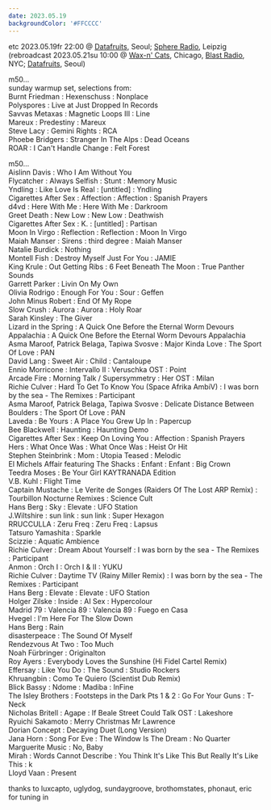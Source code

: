 ```yaml
---
date: 2023.05.19
backgroundColor: '#FFCCCC'
---
```


etc 2023.05.19fr 22:00 @ [Datafruits](http://www.datafruits.fm/), Seoul; [Sphere Radio](http://www.sphere-radio.net/), Leipzig  
(rebroadcast 2023.05.21su 10:00 @ [Wax-n' Cats](http://www.twitch.tv/waxncats), Chicago, [Blast Radio](https://blastradio.com/kimochisound), NYC; [Datafruits](http://www.datafruits.fm/), Seoul)  

m50...  
sunday warmup set, selections from:  
Burnt Friedman : Hexenschuss : Nonplace  
Polyspores : Live at Just Dropped In Records  
Savvas Metaxas : Magnetic Loops III : Line  
Mareux : Predestiny : Mareux  
Steve Lacy : Gemini Rights : RCA  
Phoebe Bridgers : Stranger In The Alps : Dead Oceans  
ROAR : I Can't Handle Change : Felt Forest  

m50...  
Aislinn Davis : Who I Am Without You  
Flycatcher : Always Selfish : Stunt : Memory Music  
Yndling : Like Love Is Real : \[untitled\] : Yndling  
Cigarettes After Sex : Affection : Affection : Spanish Prayers  
d4vd : Here With Me : Here With Me : Darkroom  
Greet Death : New Low : New Low : Deathwish  
Cigarettes After Sex : K. : \[untitled\] : Partisan  
Moon In Virgo : Reflection : Reflection : Moon In Virgo  
Maiah Manser : Sirens : third degree : Maiah Manser  
Natalie Burdick : Nothing  
Montell Fish : Destroy Myself Just For You : JAMIE  
King Krule : Out Getting Ribs : 6 Feet Beneath The Moon : True Panther Sounds  
Garrett Parker : Livin On My Own  
Olivia Rodrigo : Enough For You : Sour : Geffen  
John Minus Robert : End Of My Rope  
Slow Crush : Aurora : Aurora : Holy Roar  
Sarah Kinsley : The Giver  
Lizard in the Spring : A Quick One Before the Eternal Worm Devours Appalachia : A Quick One Before the Eternal Worm Devours Appalachia  
Asma Maroof, Patrick Belaga, Tapiwa Svosve : Major Kinda Love : The Sport Of Love : PAN  
David Lang : Sweet Air : Child : Cantaloupe  
Ennio Morricone : Intervallo II : Veruschka OST : Point  
Arcade Fire : Morning Talk / Supersymmetry : Her OST : Milan  
Richie Culver : Hard To Get To Know You (Space Afrika AmbiV) : I was born by the sea - The Remixes : Participant  
Asma Maroof, Patrick Belaga, Tapiwa Svosve : Delicate Distance Between Boulders : The Sport Of Love : PAN  
Laveda : Be Yours : A Place You Grew Up In : Papercup  
Bee Blackwell : Haunting : Haunting Demo  
Cigarettes After Sex : Keep On Loving You : Affection : Spanish Prayers  
Hers : What Once Was : What Once Was : Heist Or Hit  
Stephen Steinbrink : Mom : Utopia Teased : Melodic  
El Michels Affair featuring The Shacks : Enfant : Enfant : Big Crown  
Teedra Moses : Be Your Girl KAYTRANADA Edition  
V.B. Kuhl : Flight Time  
Captain Mustache : Le Verite de Songes (Raiders Of The Lost ARP Remix) : Tourbillon Nocturne Remixes : Science Cult  
Hans Berg : Sky : Elevate : UFO Station  
J.Wiltshire : sun link : sun link : Super Hexagon  
RRUCCULLA : Zeru Freq : Zeru Freq : Lapsus  
Tatsuro Yamashita : Sparkle  
Scizzie : Aquatic Ambience  
Richie Culver : Dream About Yourself : I was born by the sea - The Remixes : Participant  
Anmon : Orch I : Orch I & II : YUKU  
Richie Culver : Daytime TV (Rainy Miller Remix) : I was born by the sea - The Remixes : Participant  
Hans Berg : Elevate : Elevate : UFO Station  
Holger Zilske : Inside : AI Sex : Hypercolour  
Madrid 79 : Valencia 89 : Valencia 89 : Fuego en Casa  
Hvegel : I'm Here For The Slow Down  
Hans Berg : Rain  
disasterpeace : The Sound Of Myself  
Rendezvous At Two : Too Much  
Noah Fürbringer : Originalton  
Roy Ayers : Everybody Loves the Sunshine (Hi Fidel Cartel Remix)  
Effersay : Like You Do : The Sound : Studio Rockers  
Khruangbin : Como Te Quiero (Scientist Dub Remix)  
Blick Bassy : Ndome : Madiba : InFine  
The Isley Brothers : Footsteps in the Dark Pts 1 & 2 : Go For Your Guns : T-Neck  
Nicholas Britell : Agape : If Beale Street Could Talk OST : Lakeshore  
Ryuichi Sakamoto : Merry Christmas Mr Lawrence  
Dorian Concept : Decaying Duet (Long Version)  
Jana Horn : Song For Eve : The Window Is The Dream : No Quarter  
Marguerite Music : No, Baby  
Mirah : Words Cannot Describe : You Think It's Like This But Really It's Like This : k  
Lloyd Vaan : Present  

thanks to luxcapto, uglydog, sundaygroove, brothomstates, phonaut, eric for tuning in